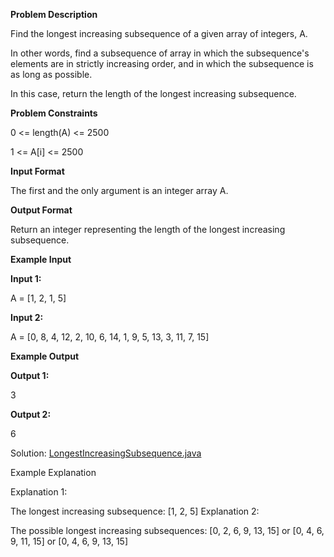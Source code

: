 **Problem Description**

Find the longest increasing subsequence of a given array of integers, A.

In other words, find a subsequence of array in which the subsequence's elements are in strictly increasing order, and in
which the subsequence is as long as possible.

In this case, return the length of the longest increasing subsequence.

**Problem Constraints**

0 <= length(A) <= 2500

1 <= A[i] <= 2500

**Input Format**

The first and the only argument is an integer array A.

**Output Format**

Return an integer representing the length of the longest increasing subsequence.

**Example Input**

**Input 1:**

A = [1, 2, 1, 5]

**Input 2:**

A = [0, 8, 4, 12, 2, 10, 6, 14, 1, 9, 5, 13, 3, 11, 7, 15]

**Example Output**

**Output 1:**

3

**Output 2:**

6

Solution: [LongestIncreasingSubsequence.java](Solution/LongestIncreasingSubsequence.java)

Example Explanation

Explanation 1:

The longest increasing subsequence: [1, 2, 5]
Explanation 2:

The possible longest increasing subsequences: [0, 2, 6, 9, 13, 15] or [0, 4, 6, 9, 11, 15] or [0, 4, 6, 9, 13, 15]
